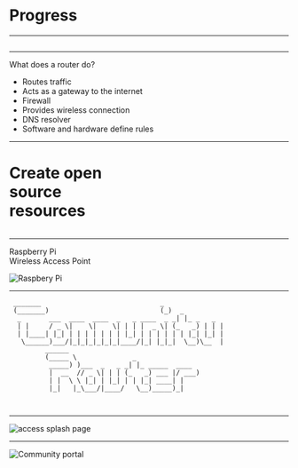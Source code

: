 # Progress

---

<div style="width:800px; margin:auto;">
<div class="gridImg">
<div class="gridItem"><img src="./netgearoutside.jpg" alt=""></div>
<div class="gridItem"><img src="./netgearinside1.jpg" alt=""></div>
</div>
<div class="gridImg">
<div class="gridItem"><img src="./switchinside1.jpg" alt=""></div>
<div class="gridItem"><img src="./switchoutside.jpg" alt=""></div>
</div>
</div>

---

What does a router do?

- Routes traffic 
- Acts as a gateway to the internet
- Firewall
- Provides wireless connection
- DNS resolver
- Software and hardware define rules

---

<div class="left" style="width:40%"> <h1>Create open source resources</h1></div>

<div class="right" style="width:50%">
<img src="./tutorials.png" alt="">
</div>

---

Raspberry Pi  
Wireless Access Point

![Raspbery Pi](rpiap.jpg)

---
```
 _______                              _
 (_______)                            (_)  _
  _       ___  ____  ____  _   _ ____  _ _| |_ _   _
  | |     / _ \|    \|    \| | | |  _ \| (_   _) | | |
  | |____| |_| | | | | | | | |_| | | | | | | |_| |_| |
   \______)___/|_|_|_|_|_|_|____/|_| |_|_|  \__)\__  |
         ______
         (_____ \              _
          _____) )___  _   _ _| |_ _____  ____
          |  __  // _ \| | | (_   _) ___ |/ ___)
          | |  \ \ |_| | |_| | | |_| ____| |
          |_|   |_\___/|____/   \__)_____)_|

  
```

--- 

![access splash page](splashpage-community.png)

---

![Community portal](community-routerscreen.png)
